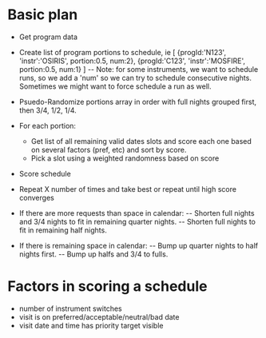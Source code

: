 # Basic plan
- Get program data
- Create list of program portions to schedule, ie 
	[
		{progId:'N123', 'instr':'OSIRIS',  portion:0.5, num:2}, 
		{progId:'C123', 'instr':'MOSFIRE', portion:0.5, num:1}
	]
 -- Note: for some instruments, we want to schedule runs, so we add a 'num' so we can try to schedule consecutive nights.  Sometimes we might want to force schedule a run as well.
- Psuedo-Randomize portions array in order with full nights grouped first, then 3/4, 1/2, 1/4.
- For each portion:
  - Get list of all remaining valid dates slots and score each one based on several factors (pref, etc) and sort by score.
  - Pick a slot using a weighted randomness based on score
- Score schedule
- Repeat X number of times and take best or repeat until high score converges

- If there are more requests than space in calendar:
  -- Shorten full nights and 3/4 nights to fit in remaining quarter nights.
  -- Shorten full nights to fit in remaining half nights.

- If there is remaining space in calendar:
  -- Bump up quarter nights to half nights first.
  -- Bump up halfs and 3/4 to fulls.


# Factors in scoring a schedule
- number of instrument switches
- visit is on preferred/acceptable/neutral/bad date
- visit date and time has priority target visible

